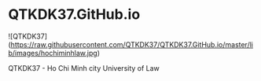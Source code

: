 # QTKDK37.GitHub.io

![QTKDK37] (https://raw.githubusercontent.com/QTKDK37/QTKDK37.GitHub.io/master/lib/images/hochiminhlaw.jpg)

QTKDK37 - Ho Chi Minh city University of Law
